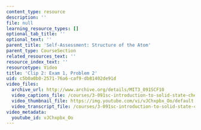 ```yaml
---
content_type: resource
description: ''
file: null
learning_resource_types: []
optional_tab_title: ''
optional_text: ''
parent_title: 'Self-Assessment: Structure of the Atom'
parent_type: CourseSection
related_resources_text: ''
resource_index_text: ''
resourcetype: Video
title: 'Clip 2: Exam 1, Problem 2'
uid: c5b0a0b0-2571-76a6-caf9-db81402de91d
video_files:
  archive_url: http://www.archive.org/details/MIT3_091SCF10
  video_captions_file: /courses/3-091sc-introduction-to-solid-state-chemistry-fall-2010/eeb6c300559159c48022c637cc43f309_vJChxpbx_Oo.vtt
  video_thumbnail_file: https://img.youtube.com/vi/vJChxpbx_Oo/default.jpg
  video_transcript_file: /courses/3-091sc-introduction-to-solid-state-chemistry-fall-2010/5c7e179de16b76093d986f62d85df399_vJChxpbx_Oo.pdf
video_metadata:
  youtube_id: vJChxpbx_Oo
---
```

